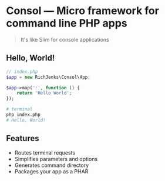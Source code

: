 # Consol — Micro framework for command line PHP apps

> It's like Slim for console applications

## Hello, World!

```php
// index.php
$app = new RichJenks\Consol\App;

$app->map(':', function () {
    return 'Hello World';
});

```

```bash
# terminal
php index.php
# Hello, World!
```

## Features

- Routes terminal requests
- Simplifies parameters and options
- Generates command directory
- Packages your app as a PHAR